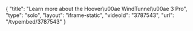 {
    "title": "Learn more about the Hoover\u00ae WindTunnel\u00ae 3 Pro",
    "type": "solo",
    "layout": "iframe-static",
    "videoId": "3787543",
    "url": "\/tvpembed\/3787543"
}